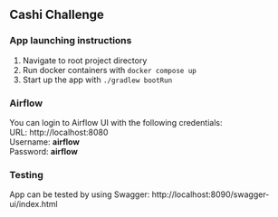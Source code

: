 ## Cashi Challenge

### App launching instructions
1. Navigate to root project directory
2. Run docker containers with `docker compose up`
3. Start up the app with `./gradlew bootRun`

### Airflow
You can login to Airflow UI with the following credentials:  
URL: http://localhost:8080  
Username: **airflow**  
Password: **airflow**

### Testing
App can be tested by using Swagger: http://localhost:8090/swagger-ui/index.html
